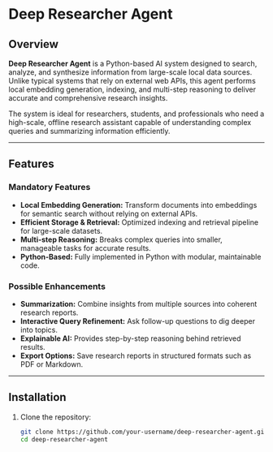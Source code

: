 # Deep Researcher Agent

## Overview
**Deep Researcher Agent** is a Python-based AI system designed to search, analyze, and synthesize information from large-scale local data sources. Unlike typical systems that rely on external web APIs, this agent performs local embedding generation, indexing, and multi-step reasoning to deliver accurate and comprehensive research insights.

The system is ideal for researchers, students, and professionals who need a high-scale, offline research assistant capable of understanding complex queries and summarizing information efficiently.

---

## Features

### Mandatory Features
- **Local Embedding Generation:** Transform documents into embeddings for semantic search without relying on external APIs.
- **Efficient Storage & Retrieval:** Optimized indexing and retrieval pipeline for large-scale datasets.
- **Multi-step Reasoning:** Breaks complex queries into smaller, manageable tasks for accurate results.
- **Python-Based:** Fully implemented in Python with modular, maintainable code.

### Possible Enhancements
- **Summarization:** Combine insights from multiple sources into coherent research reports.
- **Interactive Query Refinement:** Ask follow-up questions to dig deeper into topics.
- **Explainable AI:** Provides step-by-step reasoning behind retrieved results.
- **Export Options:** Save research reports in structured formats such as PDF or Markdown.

---

## Installation

1. Clone the repository:
   ```bash
   git clone https://github.com/your-username/deep-researcher-agent.git
   cd deep-researcher-agent
